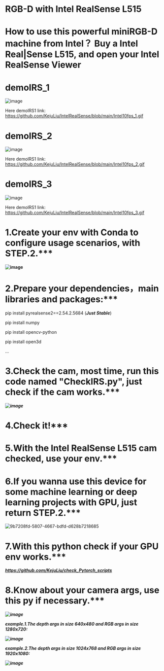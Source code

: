 # RGB-D with Intel RealSense L515
# How to use this powerful miniRGB-D machine from Intel？ Buy a Intel Real|Sense L515, and open your Intel RealSense Viewer

# demoIRS_1

![image](https://github.com/KejuLiu/IntelRealSense/blob/main/Intel10fps_1.gif)

Here demoIRS1 link: https://github.com/KejuLiu/IntelRealSense/blob/main/Intel10fps_1.gif

# demoIRS_2

![image](https://github.com/KejuLiu/IntelRealSense/blob/main/Intel10fps_2.gif)

Here demoIRS1 link: https://github.com/KejuLiu/IntelRealSense/blob/main/Intel10fps_2.gif

# demoIRS_3

![image](https://github.com/KejuLiu/IntelRealSense/blob/main/Intel10fps_3.gif)

Here demoIRS1 link: https://github.com/KejuLiu/IntelRealSense/blob/main/Intel10fps_3.gif

# 1.Create your env with Conda to configure usage scenarios, with STEP.2.***

**![image](https://github.com/user-attachments/assets/6b6dd585-910e-4122-919f-ee0a4a27974a)**

# 2.Prepare your dependencies，main libraries and packages:***

pip install pyrealsense2==2.54.2.5684 (***Just Stable***)

pip install numpy

pip install opencv-python

pip install open3d

...

# 3.Check the cam, most time, run this code named "CheckIRS.py", just check if the cam works.***

***![image](https://github.com/user-attachments/assets/344ba50f-9f51-4af2-b48f-fd0418f52b5a)***

# 4.Check it!***

# 5.With the Intel RealSense L515 cam checked, use your env.***

# 6.If you wanna use this device for some machine learning or deep learning projects with GPU, just return STEP.2.***

![9b7208fd-5807-4667-bdfd-d628b7218685](https://github.com/user-attachments/assets/e7e3ad39-6b8d-42e4-8c96-fb24435d0f35)

# 7.With this python check if your GPU env works.***

***https://github.com/KejuLiu/check_Pytorch_scripts***


# 8.Know about your camera args, use this py if necessary.***

***![image](https://github.com/user-attachments/assets/272904fa-dae9-4690-879a-db634fde7fc1)***

***example.1.The depth args in size 640x480 and RGB args in size 1280x720:***

***![image](https://github.com/user-attachments/assets/783cc8a8-acce-4d30-abe7-18125941bd68)***

***example.2.The depth args in size 1024x768 and RGB args in size 1920x1080:***

***![image](https://github.com/user-attachments/assets/1341ada8-976a-493c-b55b-f427389f5cb3)***

















